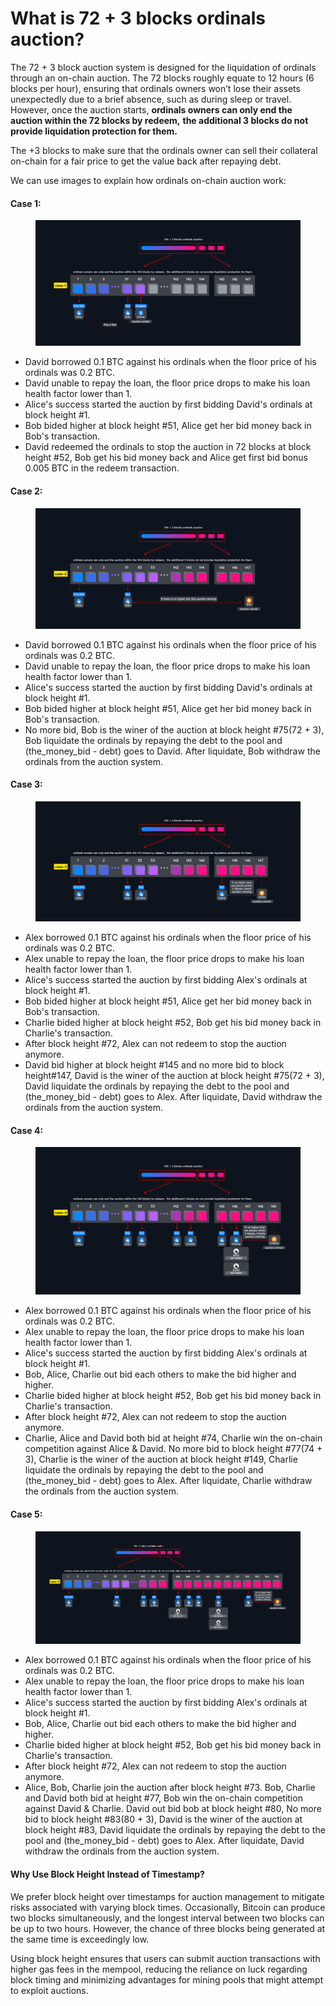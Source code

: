 # What is 72 + 3 blocks ordinals auction?

The 72 + 3 block auction system is designed for the liquidation of ordinals through an on-chain auction. The 72 blocks roughly equate to 12 hours (6 blocks per hour), ensuring that ordinals owners won’t lose their assets unexpectedly due to a brief absence, such as during sleep or travel. However, once the auction starts, **ordinals owners can only end the auction within the 72 blocks by redeem,** **the additional 3 blocks do not provide liquidation protection for them.**

The +3 blocks to make sure that the ordinals owner can sell their collateral on-chain for a fair price to get the value back after repaying debt.

We can use images to explain how ordinals on-chain auction work:

#### Case 1:

<figure><img src="../.gitbook/assets/144 + 3 blocks ordinals auction-case-1.png" alt=""><figcaption></figcaption></figure>

* David borrowed 0.1 BTC against his ordinals when the floor price of his ordinals was 0.2 BTC.
* David unable to repay the loan, the floor price drops to make his loan health factor lower than 1.
* Alice's success started the auction by first bidding David's ordinals at block height #1.
* Bob bided higher at block height #51, Alice get her bid money back in Bob's transaction.
* David redeemed the ordinals to stop the auction in 72 blocks at block height #52, Bob get his bid money back and Alice get first bid bonus 0.005 BTC in the redeem transaction.

#### Case 2:

<figure><img src="../.gitbook/assets/144 + 3 blocks ordinals auction-case-2.png" alt=""><figcaption></figcaption></figure>

* David borrowed 0.1 BTC against his ordinals when the floor price of his ordinals was 0.2 BTC.
* David unable to repay the loan, the floor price drops to make his loan health factor lower than 1.
* Alice's success started the auction by first bidding David's ordinals at block height #1.
* Bob bided higher at block height #51, Alice get her bid money back in Bob's transaction.
* No more bid, Bob is the winer of the auction at block height #75(72 + 3), Bob liquidate the ordinals by repaying the debt to the pool and (the\_money\_bid - debt) goes to David. After liquidate, Bob withdraw the ordinals from the auction system.



#### Case 3:

<figure><img src="../.gitbook/assets/144 + 3 blocks ordinals auction-case-3.png" alt=""><figcaption></figcaption></figure>

* Alex borrowed 0.1 BTC against his ordinals when the floor price of his ordinals was 0.2 BTC.
* Alex unable to repay the loan, the floor price drops to make his loan health factor lower than 1.
* Alice's success started the auction by first bidding Alex's ordinals at block height #1.
* Bob bided higher at block height #51, Alice get her bid money back in Bob's transaction.
* Charlie bided higher at block height #52, Bob get his bid money back in Charlie's transaction.
* After block height #72, Alex can not redeem to stop the auction anymore.
* David bid higher at block height #145 and no more bid to block height#147, David is the winer of the auction at block height #75(72 + 3), David liquidate the ordinals by repaying the debt to the pool and (the\_money\_bid - debt) goes to Alex. After liquidate, David withdraw the ordinals from the auction system.

#### Case 4:

<figure><img src="../.gitbook/assets/144 + 3 blocks ordinals auction-case-4.png" alt=""><figcaption></figcaption></figure>

* Alex borrowed 0.1 BTC against his ordinals when the floor price of his ordinals was 0.2 BTC.
* Alex unable to repay the loan, the floor price drops to make his loan health factor lower than 1.
* Alice's success started the auction by first bidding Alex's ordinals at block height #1.
* Bob, Alice, Charlie out bid each others to make the bid higher and higher.
* Charlie bided higher at block height #52, Bob get his bid money back in Charlie's transaction.
* After block height #72, Alex can not redeem to stop the auction anymore.
* Charlie, Alice and David both bid at height #74, Charlie win the on-chain competition against Alice & David. No more bid to block height #77(74 + 3), Charlie is the winer of the auction at block height #149, Charlie liquidate the ordinals by repaying the debt to the pool and (the\_money\_bid - debt) goes to Alex. After liquidate, Charlie withdraw the ordinals from the auction system.

#### Case 5:

<figure><img src="../.gitbook/assets/144 + 3 blocks ordinals auction-case-5.png" alt=""><figcaption></figcaption></figure>

* Alex borrowed 0.1 BTC against his ordinals when the floor price of his ordinals was 0.2 BTC.
* Alex unable to repay the loan, the floor price drops to make his loan health factor lower than 1.
* Alice's success started the auction by first bidding Alex's ordinals at block height #1.
* Bob, Alice, Charlie out bid each others to make the bid higher and higher.
* Charlie bided higher at block height #52, Bob get his bid money back in Charlie's transaction.
* After block height #72, Alex can not redeem to stop the auction anymore.
* Alice, Bob, Charlie join the auction after block height #73. Bob, Charlie and David both bid at height #77, Bob win the on-chain competition against David & Charlie. David out bid bob at block height #80, No more bid to block height #83(80 + 3), David is the winer of the auction at block height #83, David liquidate the ordinals by repaying the debt to the pool and (the\_money\_bid - debt) goes to Alex. After liquidate, David withdraw the ordinals from the auction system.

#### Why Use Block Height Instead of Timestamp?

We prefer block height over timestamps for auction management to mitigate risks associated with varying block times. Occasionally, Bitcoin can produce two blocks simultaneously, and the longest interval between two blocks can be up to two hours. However, the chance of three blocks being generated at the same time is exceedingly low.

Using block height ensures that users can submit auction transactions with higher gas fees in the mempool, reducing the reliance on luck regarding block timing and minimizing advantages for mining pools that might attempt to exploit auctions.
